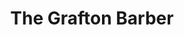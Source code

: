 ---
title: "The Grafton Barber"
url: /dublin/the-grafton-barber-king-street-south/
shop: hairdresser
---